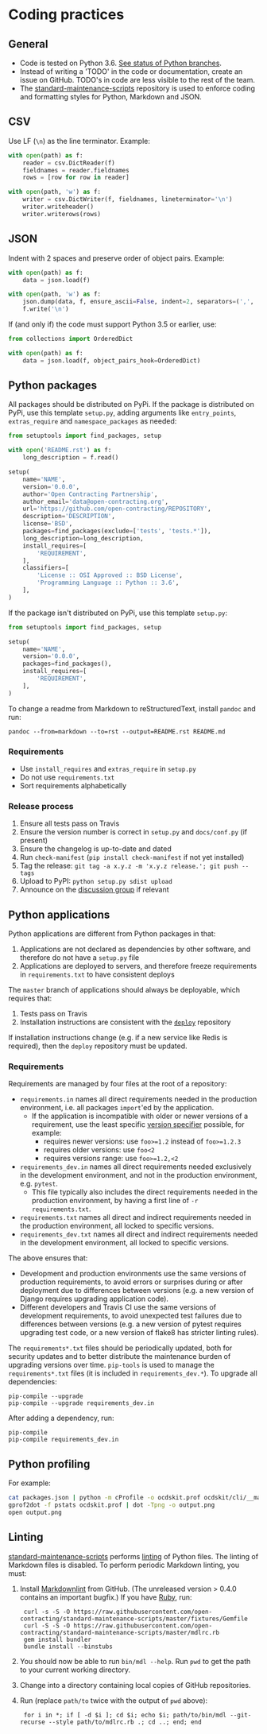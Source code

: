 # Coding practices

## General

* Code is tested on Python 3.6. [See status of Python branches](https://devguide.python.org/#branchstatus).
* Instead of writing a 'TODO' in the code or documentation, create an issue on GitHub. TODO's in code are less visible to the rest of the team.
* The [standard-maintenance-scripts](https://github.com/open-contracting/standard-maintenance-scripts) repository is used to enforce coding and formatting styles for Python, Markdown and JSON.

## CSV

Use LF (`\n`) as the line terminator. Example:

```python
with open(path) as f:
    reader = csv.DictReader(f)
    fieldnames = reader.fieldnames
    rows = [row for row in reader]

with open(path, 'w') as f:
    writer = csv.DictWriter(f, fieldnames, lineterminator='\n')
    writer.writeheader()
    writer.writerows(rows)
```

## JSON

Indent with 2 spaces and preserve order of object pairs. Example:

```python
with open(path) as f:
    data = json.load(f)

with open(path, 'w') as f:
    json.dump(data, f, ensure_ascii=False, indent=2, separators=(',', ': '))
    f.write('\n')
```

If (and only if) the code must support Python 3.5 or earlier, use:

```python
from collections import OrderedDict

with open(path) as f:
    data = json.load(f, object_pairs_hook=OrderedDict)
```

## Python packages

All packages should be distributed on PyPi. If the package is distributed on PyPi, use this template `setup.py`, adding arguments like `entry_points`, `extras_require` and `namespace_packages` as needed:

```python
from setuptools import find_packages, setup

with open('README.rst') as f:
    long_description = f.read()

setup(
    name='NAME',
    version='0.0.0',
    author='Open Contracting Partnership',
    author_email='data@open-contracting.org',
    url='https://github.com/open-contracting/REPOSITORY',
    description='DESCRIPTION',
    license='BSD',
    packages=find_packages(exclude=['tests', 'tests.*']),
    long_description=long_description,
    install_requires=[
        'REQUIREMENT',
    ],
    classifiers=[
        'License :: OSI Approved :: BSD License',
        'Programming Language :: Python :: 3.6',
    ],
)
```

If the package isn't distributed on PyPi, use this template `setup.py`:

```python
from setuptools import find_packages, setup

setup(
    name='NAME',
    version='0.0.0',
    packages=find_packages(),
    install_requires=[
        'REQUIREMENT',
    ],
)
```

To change a readme from Markdown to reStructuredText, install `pandoc` and run:

    pandoc --from=markdown --to=rst --output=README.rst README.md

### Requirements

* Use `install_requires` and `extras_require` in `setup.py`
* Do not use `requirements.txt`
* Sort requirements alphabetically

### Release process

1. Ensure all tests pass on Travis
1. Ensure the version number is correct in `setup.py` and `docs/conf.py` (if present)
1. Ensure the changelog is up-to-date and dated
1. Run `check-manifest` (`pip install check-manifest` if not yet installed)
1. Tag the release: `git tag -a x.y.z -m 'x.y.z release.'; git push --tags`
1. Upload to PyPI: `python setup.py sdist upload`
1. Announce on the [discussion group](https://groups.google.com/a/open-contracting.org/forum/#!forum/standard-discuss) if relevant

## Python applications

Python applications are different from Python packages in that:

1. Applications are not declared as dependencies by other software, and therefore do not have a `setup.py` file
1. Applications are deployed to servers, and therefore freeze requirements in `requirements.txt` to have consistent deploys

The `master` branch of applications should always be deployable, which requires that:

1. Tests pass on Travis
1. Installation instructions are consistent with the [`deploy`](https://github.com/open-contracting/deploy) repository

If installation instructions change (e.g. if a new service like Redis is required), then the `deploy` repository must be updated.

### Requirements

Requirements are managed by four files at the root of a repository:

* `requirements.in` names all direct requirements needed in the production environment, i.e. all packages `import`'ed by the application.
  * If the application is incompatible with older or newer versions of a requirement, use the least specific [version specifier](https://www.python.org/dev/peps/pep-0440/#version-specifiers) possible, for example:
    * requires newer versions: use `foo>=1.2` instead of `foo>=1.2.3`
    * requires older versions: use `foo<2`
    * requires versions range: use `foo>=1.2,<2`
* `requirements_dev.in` names all direct requirements needed exclusively in the development environment, and not in the production environment, e.g. `pytest`.
    * This file typically also includes the direct requirements needed in the production environment, by having a first line of `-r requirements.txt`.
* `requirements.txt` names all direct and indirect requirements needed in the production environment, all locked to specific versions.
* `requirements_dev.txt` names all direct and indirect requirements needed in the development environment, all locked to specific versions.

The above ensures that:

* Development and production environments use the same versions of production requirements, to avoid errors or surprises during or after deployment due to differences between versions (e.g. a new version of Django requires upgrading application code).
* Different developers and Travis CI use the same versions of development requirements, to avoid unexpected test failures due to differences between versions (e.g. a new version of pytest requires upgrading test code, or a new version of flake8 has stricter linting rules).

The `requirements*.txt` files should be periodically updated, both for security updates and to better distribute the maintenance burden of upgrading versions over time. `pip-tools` is used to manage the `requirements*.txt` files (it is included in `requirements_dev.*`). To upgrade all dependencies:

```shell
pip-compile --upgrade
pip-compile --upgrade requirements_dev.in
```

After adding a dependency, run:

```shell
pip-compile
pip-compile requirements_dev.in
```

## Python profiling

For example:

```bash
cat packages.json | python -m cProfile -o ocdskit.prof ocdskit/cli/__main__.py compile > /dev/null
gprof2dot -f pstats ocdskit.prof | dot -Tpng -o output.png
open output.png
```

## Linting

[standard-maintenance-scripts](https://github.com/open-contracting/standard-maintenance-scripts) performs [linting](https://github.com/open-contracting/standard-maintenance-scripts/blob/master/tests/script.sh) of Python files. The linting of Markdown files is disabled. To perform periodic Markdown linting, you must:

1. Install [Markdownlint](https://github.com/markdownlint/markdownlint) from GitHub. (The unreleased version > 0.4.0 contains an important bugfix.) If you have [Ruby](https://www.ruby-lang.org/en/downloads/), run:

        curl -s -S -O https://raw.githubusercontent.com/open-contracting/standard-maintenance-scripts/master/fixtures/Gemfile
        curl -S -S -O https://raw.githubusercontent.com/open-contracting/standard-maintenance-scripts/master/mdlrc.rb
        gem install bundler
        bundle install --binstubs

1. You should now be able to run `bin/mdl --help`. Run `pwd` to get the path to your current working directory.
1. Change into a directory containing local copies of GitHub repositories.
1. Run (replace `path/to` twice with the output of `pwd` above):

        for i in *; if [ -d $i ]; cd $i; echo $i; path/to/bin/mdl --git-recurse --style path/to/mdlrc.rb .; cd ..; end; end

